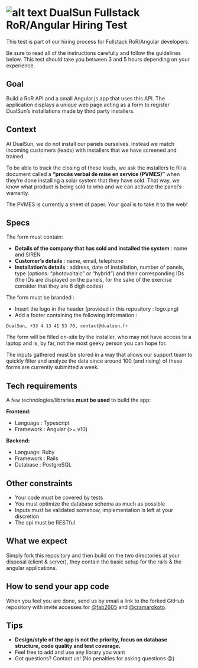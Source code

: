 # ![alt text](logo.png) DualSun Fullstack RoR/Angular Hiring Test

This test is part of our hiring process for Fullstack RoR/Angular developers.

Be sure to read all of the instructions carefully and follow the guidelines below. This test should take you between 3 and 5 hours depending on your experience.

## Goal

Build a RoR API and a small Angular.js app that uses this API. The application displays a unique web page acting as a form to register DualSun’s installations made by third party installers.

## Context

At DualSun, we do not install our panels ourselves. Instead we match incoming customers (leads) with installers that we have screened and trained.

To be able to track the closing of these leads, we ask the installers to fill a document called a **“procès verbal de mise en service (PVMES)”** when they’re done installing a solar system that they have sold. That way, we know what product is being sold to who and we can activate the panel’s warranty.

The PVMES is currently a sheet of paper. Your goal is to take it to the web!

## Specs

The form must contain:

- **Details of the company that has sold and installed the system** : name and SIREN
- **Customer’s details** : name, email, telephone
- **Installation’s details** : address, date of installation, number of panels, type (options: “photovoltaic” or “hybrid”) and their corresponding IDs (the IDs are displayed on the panels, for the sake of the exercise consider that they are 6 digit codes) 

The form must be branded :
- Insert the logo in the header (provided in this repository : logo.png)
- Add a footer containing the following information :
```
DualSun, +33 4 13 41 53 70, contact@dualsun.fr
```

The form will be filled on-site by the installer, who may not have access to a laptop and is, by far, not the most geeky person you can hope for.

The inputs gathered must be stored in a way that allows our support team to quickly filter and analyze the data since around 100 (and rising) of these forms are currently submitted a week.

## Tech requirements

A few technologies/libraries **must be used** to build the app:

**Frontend:**

- Language : Typescript
- Framework : Angular (>= v10)

**Backend:**

- Language: Ruby
- Framework : Rails
- Database : PostgreSQL

## Other constraints

- Your code must be covered by tests
- You must optimize the database schema as much as possible
- Inputs must be validated somehow, implementation is left at your discretion
- The api must be RESTful

## What we expect

Simply fork this repository and then build on the two directories at your disposal (client & server), they contain the basic setup for the rails & the angular applications.

## How to send your app code

When you feel you are done, send us by email a link to the forked GitHub repository with invite accesses for [@fab2605](https://github.com/fab2605) and [@cramarokoto](https://github.com/cramarokoto).

## Tips

- **Design/style of the app is not the priority, focus on database structure, code quality and test coverage.**
- Feel free to add and use any library you want
- Got questions? Contact us! (No penalties for asking questions 😉)


